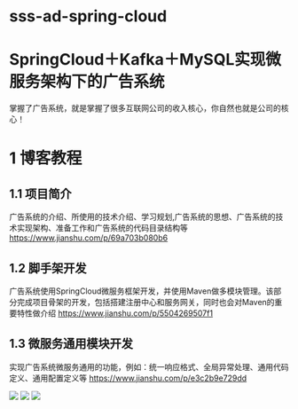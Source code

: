 # sss-ad-spring-cloud

# SpringCloud＋Kafka＋MySQL实现微服务架构下的广告系统
掌握了广告系统，就是掌握了很多互联网公司的收入核心，你自然也就是公司的核心！

# 1 博客教程
## 1.1 项目简介
广告系统的介绍、所使用的技术介绍、学习规划,广告系统的思想、广告系统的技术实现架构、准备工作和广告系统的代码目录结构等
https://www.jianshu.com/p/69a703b080b6

## 1.2 脚手架开发
广告系统使用SpringCloud微服务框架开发，并使用Maven做多模块管理。该部分完成项目骨架的开发，包括搭建注册中心和服务网关，同时也会对Maven的重要特性做介绍
https://www.jianshu.com/p/5504269507f1

## 1.3 微服务通用模块开发
实现广告系统微服务通用的功能，例如：统一响应格式、全局异常处理、通用代码定义、通用配置定义等
https://www.jianshu.com/p/e3c2b9e729dd


![](https://upload-images.jianshu.io/upload_images/4685968-bbc7dfc37a580da5.png?imageMogr2/auto-orient/strip%7CimageView2/2/w/1240)
![](https://upload-images.jianshu.io/upload_images/4685968-c88d77d6f38a771b.png?imageMogr2/auto-orient/strip%7CimageView2/2/w/1240)
![](https://upload-images.jianshu.io/upload_images/4685968-091b54b1fa8b5748.png?imageMogr2/auto-orient/strip%7CimageView2/2/w/1240)
